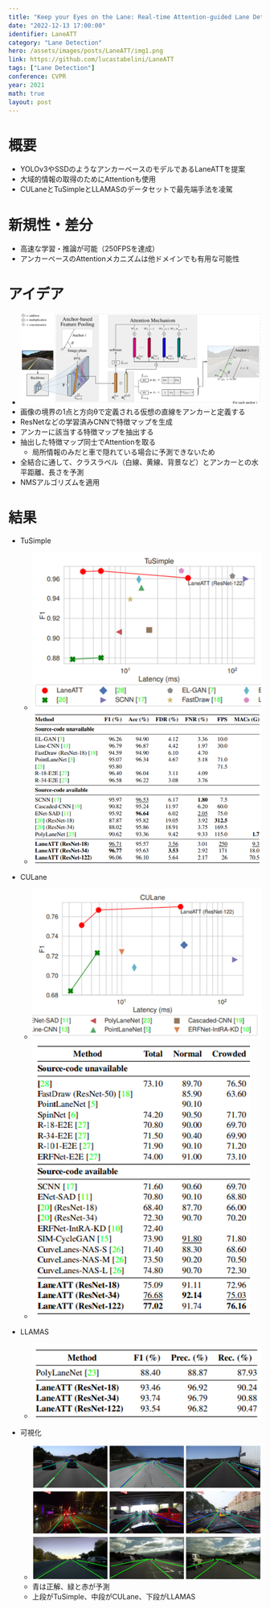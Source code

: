```yaml
---
title: "Keep your Eyes on the Lane: Real-time Attention-guided Lane Detection"
date: "2022-12-13 17:00:00"
identifier: LaneATT
category: "Lane Detection"
hero: /assets/images/posts/LaneATT/img1.png
link: https://github.com/lucastabelini/LaneATT
tags: ["Lane Detection"]
conference: CVPR
year: 2021
math: true
layout: post
---
```


# 概要

- YOLOv3やSSDのようなアンカーベースのモデルであるLaneATTを提案
- 大域的情報の取得のためにAttentionも使用
- CULaneとTuSimpleとLLAMASのデータセットで最先端手法を凌駕
<!--more-->

# 新規性・差分

- 高速な学習・推論が可能（250FPSを達成）
- アンカーベースのAttentionメカニズムは他ドメインでも有用な可能性

# アイデア

- ![](/assets/images/posts/LaneATT/img1.png)
- 画像の境界の1点と方向θで定義される仮想の直線をアンカーと定義する
- ResNetなどの学習済みCNNで特徴マップを生成
- アンカーに該当する特徴マップを抽出する
- 抽出した特徴マップ同士でAttentionを取る
    - 局所情報のみだと車で隠れている場合に予測できないため
- 全結合に通して、クラスラベル（白線、黄線、背景など）とアンカーとの水平距離、長さを予測
- NMSアルゴリズムを適用

# 結果

- TuSimple
    - ![](/assets/images/posts/LaneATT/img2.png)
    - ![](/assets/images/posts/LaneATT/img3.png)
- CULane
    - ![](/assets/images/posts/LaneATT/img4.png)
    - ![](/assets/images/posts/LaneATT/img5.png)
    
- LLAMAS
    - ![](/assets/images/posts/LaneATT/img6.png)
    
- 可視化
    - ![](/assets/images/posts/LaneATT/img7.png)
    - 青は正解、緑と赤が予測
    - 上段がTuSimple、中段がCULane、下段がLLAMAS